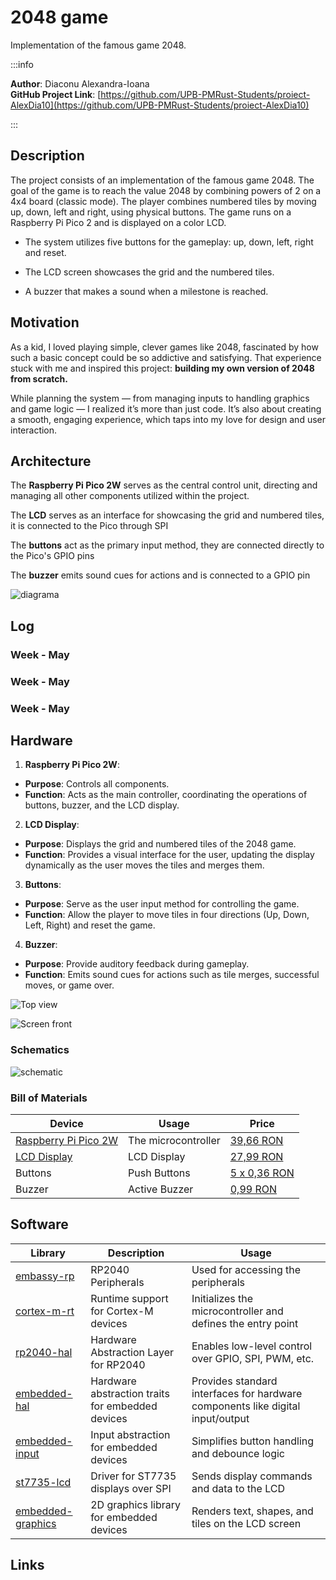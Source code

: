 # 2048 game
Implementation of the famous game 2048.

:::info 

**Author**: Diaconu Alexandra-Ioana \
**GitHub Project Link**: [https://github.com/UPB-PMRust-Students/proiect-AlexDia10](https://github.com/UPB-PMRust-Students/proiect-AlexDia10)

:::

## Description

The project consists of an implementation of the famous game 2048. The goal of the game is to reach the value 2048 by combining powers of 2 on a 4x4 board (classic mode). The player combines numbered tiles by moving up, down, left and right, using physical buttons. The game runs on a Raspberry Pi Pico 2 and is displayed on a color LCD.

+ The system utilizes five buttons for the gameplay: up, down, left, right and reset.

+ The LCD screen showcases the grid and the numbered tiles.

+ A buzzer that makes a sound when a milestone is reached.

## Motivation

As a kid, I loved playing simple, clever games like 2048, fascinated by how such a basic concept could be so addictive and satisfying. That experience stuck with me and inspired this project: **building my own version of 2048 from scratch.**

While planning the system — from managing inputs to handling graphics and game logic — I realized it’s more than just code. It’s also about creating a smooth, engaging experience, which taps into my love for design and user interaction.

## Architecture 
The **Raspberry Pi Pico 2W** serves as the central control unit, directing and managing all other components utilized within the project.

The **LCD** serves as an interface for showcasing the grid and numbered tiles, it is connected to the Pico through SPI

The **buttons** act as the primary input method, they are connected directly to the Pico's GPIO pins

The **buzzer** emits sound cues for actions and is connected to a GPIO pin

![diagrama](diagrama.svg)



## Log

<!-- write every week your progress here -->

### Week  -  May


### Week  -  May


### Week  -  May
 

## Hardware

1. **Raspberry Pi Pico 2W**:
- **Purpose**: Controls all components.
- **Function**: Acts as the main controller, coordinating the operations of buttons, buzzer, and the LCD display.

2. **LCD Display**:
- **Purpose**: Displays the grid and numbered tiles of the 2048 game.
- **Function**: Provides a visual interface for the user, updating the display dynamically as the user moves the tiles and merges them.

3. **Buttons**:
- **Purpose**: Serve as the user input method for controlling the game.
- **Function**: Allow the player to move tiles in four directions (Up, Down, Left, Right) and reset the game.

4. **Buzzer**:
- **Purpose**: Provide auditory feedback during gameplay.
- **Function**: Emits sound cues for actions such as tile merges, successful moves, or game over.

![Top view](top-view_resized.webp)

![Screen front](screen-front_resized.webp)

### Schematics
![schematic](2048.svg)

### Bill of Materials

| Device | Usage | Price |
|--------|--------|-------|
| [Raspberry Pi Pico 2W](https://datasheets.raspberrypi.com/picow/pico-2-w-datasheet.pdf) | The microcontroller | [39,66 RON](https://www.optimusdigital.ro/en/raspberry-pi-boards/13327-raspberry-pi-pico-2-w.html) |
| [LCD Display](http://www.lcdwiki.com/res/MSP1443/1.44inch_SPI_Module_MSP1443_User_Manual_EN.pdf) | LCD Display | [27,99 RON](https://www.optimusdigital.ro/en/lcds/870-144-lcd-module-128x128-px-red.html) |
| Buttons | Push Buttons| [5 x 0,36 RON](https://www.optimusdigital.ro/en/buttons-and-switches/1119-6x6x6-push-button.html) |
| Buzzer | Active Buzzer | [0,99 RON](https://www.optimusdigital.ro/en/buzzers/635-3v-active-buzzer.html) |



## Software

| Library | Description | Usage |
|---------|-------------|-------|
| [embassy-rp](https://github.com/embassy-rs/embassy/tree/main/embassy-rp) | RP2040 Peripherals | Used for accessing the peripherals |
| [cortex-m-rt](https://github.com/rust-embedded/cortex-m-rt) | Runtime support for Cortex-M devices | Initializes the microcontroller and defines the entry point |
| [rp2040-hal](https://github.com/rp-rs/rp-hal) | Hardware Abstraction Layer for RP2040 | Enables low-level control over GPIO, SPI, PWM, etc. |
| [embedded-hal](https://github.com/rust-embedded/embedded-hal) | Hardware abstraction traits for embedded devices | Provides standard interfaces for hardware components like digital input/output |
| [embedded-input](https://github.com/almindor/embedded-input) | Input abstraction for embedded devices | Simplifies button handling and debounce logic |
| [st7735-lcd](https://github.com/almindor/st7735-lcd) | Driver for ST7735 displays over SPI | Sends display commands and data to the LCD |
| [embedded-graphics](https://github.com/embedded-graphics/embedded-graphics) | 2D graphics library for embedded devices | Renders text, shapes, and tiles on the LCD screen |

## Links

<!-- Add a few links that inspired you and that you think you will use for your project -->
